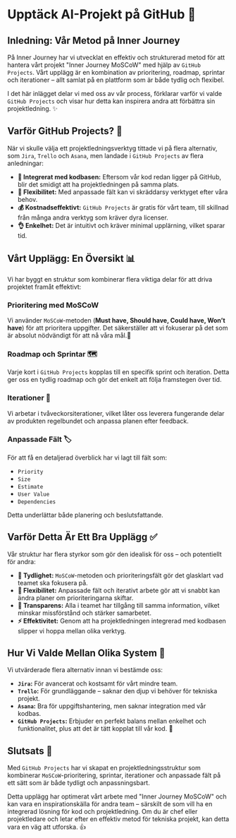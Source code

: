 # Upptäck AI-Projekt på GitHub 🧭

## Inledning: Vår Metod på Inner Journey

På Inner Journey har vi utvecklat en effektiv och strukturerad metod för att hantera vårt projekt "Inner Journey MoSCoW" med hjälp av `GitHub Projects`. Vårt upplägg är en kombination av prioritering, roadmap, sprintar och iterationer – allt samlat på en plattform som är både tydlig och flexibel.

I det här inlägget delar vi med oss av vår process, förklarar varför vi valde `GitHub Projects` och visar hur detta kan inspirera andra att förbättra sin projektledning. ✨

## Varför GitHub Projects? 🤔

När vi skulle välja ett projektledningsverktyg tittade vi på flera alternativ, som `Jira`, `Trello` och `Asana`, men landade i `GitHub Projects` av flera anledningar:

*   **🔗 Integrerat med kodbasen:** Eftersom vår kod redan ligger på GitHub, blir det smidigt att ha projektledningen på samma plats.
*   **🤸 Flexibilitet:** Med anpassade fält kan vi skräddarsy verktyget efter våra behov.
*   **💰 Kostnadseffektivt:** `GitHub Projects` är gratis för vårt team, till skillnad från många andra verktyg som kräver dyra licenser.
*   **👌 Enkelhet:** Det är intuitivt och kräver minimal upplärning, vilket sparar tid.

## Vårt Upplägg: En Översikt 📊

Vi har byggt en struktur som kombinerar flera viktiga delar för att driva projektet framåt effektivt:

### Prioritering med MoSCoW

Vi använder `MoSCoW`-metoden (**Must have, Should have, Could have, Won’t have**) för att prioritera uppgifter. Det säkerställer att vi fokuserar på det som är absolut nödvändigt för att nå våra mål.🎯

### Roadmap och Sprintar 🗺️

Varje kort i `GitHub Projects` kopplas till en specifik sprint och iteration. Detta ger oss en tydlig roadmap och gör det enkelt att följa framstegen över tid.

### Iterationer 🔄

Vi arbetar i tvåveckorsiterationer, vilket låter oss leverera fungerande delar av produkten regelbundet och anpassa planen efter feedback.

### Anpassade Fält 🏷️

För att få en detaljerad överblick har vi lagt till fält som:
*   `Priority`
*   `Size`
*   `Estimate`
*   `User Value`
*   `Dependencies`

Detta underlättar både planering och beslutsfattande.

## Varför Detta Är Ett Bra Upplägg ✅

Vår struktur har flera styrkor som gör den idealisk för oss – och potentiellt för andra:

*   **👀 Tydlighet:** `MoSCoW`-metoden och prioriteringsfält gör det glasklart vad teamet ska fokusera på.
*   **🤸 Flexibilitet:** Anpassade fält och iterativt arbete gör att vi snabbt kan ändra planer om prioriteringarna skiftar.
*   **🤝 Transparens:** Alla i teamet har tillgång till samma information, vilket minskar missförstånd och stärker samarbetet.
*   **⚡ Effektivitet:** Genom att ha projektledningen integrerad med kodbasen slipper vi hoppa mellan olika verktyg.

## Hur Vi Valde Mellan Olika System 🤔

Vi utvärderade flera alternativ innan vi bestämde oss:

*   **`Jira`:** För avancerat och kostsamt för vårt mindre team.
*   **`Trello`:** För grundläggande – saknar den djup vi behöver för tekniska projekt.
*   **`Asana`:** Bra för uppgiftshantering, men saknar integration med vår kodbas.
*   **`GitHub Projects`:** Erbjuder en perfekt balans mellan enkelhet och funktionalitet, plus att det är tätt kopplat till vår kod. 🥇

## Slutsats 🚀

Med `GitHub Projects` har vi skapat en projektledningsstruktur som kombinerar `MoSCoW`-prioritering, sprintar, iterationer och anpassade fält på ett sätt som är både tydligt och anpassningsbart.

Detta upplägg har optimerat vårt arbete med "Inner Journey MoSCoW" och kan vara en inspirationskälla för andra team – särskilt de som vill ha en integrerad lösning för kod och projektledning. Om du är chef eller projektledare och letar efter en effektiv metod för tekniska projekt, kan detta vara en väg att utforska. 👍